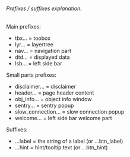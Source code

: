 ###### Prefixes / suffixes explanation:

Main prefixes:
* tbx... = toobox
* lyr... = layertree
* nav... = navigation part
* dtd... = displayed data
* lsb... = left side bar

Small parts prefixes:
* disclaimer... = disclaimer
* header... = page header content
* obj_info... = object info window
* sentry... = sentry popup
* slow_connection... = slow connection popup
* welcome... = left side bar welcome part

Suffixes:
* ...label = the string of a label (or ...btn_label)
* ...hint = hint/tooltip text (or ...btn_hint)
